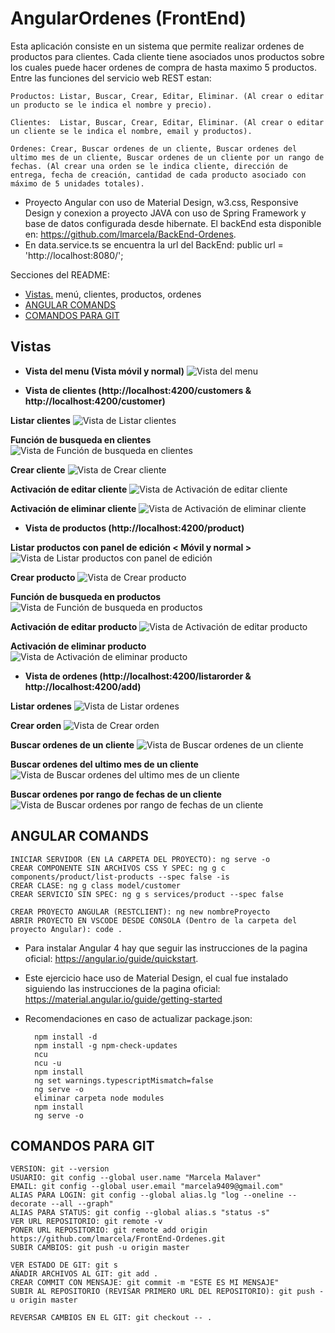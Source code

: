# AngularOrdenes (FrontEnd)
Esta aplicación consiste en un sistema que permite realizar ordenes de productos para clientes. Cada cliente tiene asociados unos productos sobre los cuales puede hacer ordenes de compra de hasta maximo 5 productos. Entre las funciones del servicio web REST estan:
	
	Productos: Listar, Buscar, Crear, Editar, Eliminar. (Al crear o editar un producto se le indica el nombre y precio).
	
	Clientes:  Listar, Buscar, Crear, Editar, Eliminar. (Al crear o editar un cliente se le indica el nombre, email y productos).
	
	Ordenes: Crear, Buscar ordenes de un cliente, Buscar ordenes del ultimo mes de un cliente, Buscar ordenes de un cliente por un rango de fechas. (Al crear una orden se le indica cliente, dirección de entrega, fecha de creación, cantidad de cada producto asociado con máximo de 5 unidades totales).

- Proyecto Angular con uso de Material Design, w3.css, Responsive Design y conexion a proyecto JAVA con uso de Spring Framework y base de datos configurada desde hibernate. El backEnd esta disponible en: https://github.com/lmarcela/BackEnd-Ordenes. 
- En data.service.ts se encuentra la url del BackEnd: public url = 'http://localhost:8080/';

Secciones del README:
- <a href="https://github.com/lmarcela/FrontEnd-Ordenes#vistas">Vistas.</a> menú, clientes, productos, ordenes
- <a href="https://github.com/lmarcela/FrontEnd-Ordenes#angular-comands">ANGULAR COMANDS</a> 
- <a href="https://github.com/lmarcela/FrontEnd-Ordenes#comandos-para-git">COMANDOS PARA GIT</a> 

## Vistas

- **Vista del menu (Vista móvil y normal)**	
![Vista del menu](https://github.com/lmarcela/FrontEnd-Ordenes/blob/master/static/img/README/0.png)

- **Vista de clientes (http://localhost:4200/customers & http://localhost:4200/customer)**	

**Listar clientes**
![Vista de Listar clientes](https://github.com/lmarcela/FrontEnd-Ordenes/blob/master/static/img/README/1.png)

**Función de busqueda en clientes**
![Vista de Función de busqueda en clientes](https://github.com/lmarcela/FrontEnd-Ordenes/blob/master/static/img/README/2.png)

**Crear cliente**
![Vista de Crear cliente](https://github.com/lmarcela/FrontEnd-Ordenes/blob/master/static/img/README/3.png)

**Activación de editar cliente**
![Vista de Activación de editar cliente](https://github.com/lmarcela/FrontEnd-Ordenes/blob/master/static/img/README/5.png)

**Activación de eliminar cliente**
![Vista de Activación de eliminar cliente](https://github.com/lmarcela/FrontEnd-Ordenes/blob/master/static/img/README/6.png)

- **Vista de productos (http://localhost:4200/product)**	

**Listar productos con panel de edición < Móvil y normal >**
![Vista de Listar productos con panel de edición](https://github.com/lmarcela/FrontEnd-Ordenes/blob/master/static/img/README/7.png)

**Crear producto**
![Vista de Crear producto](https://github.com/lmarcela/FrontEnd-Ordenes/blob/master/static/img/README/8.png)

**Función de busqueda en productos**
![Vista de Función de busqueda en productos](https://github.com/lmarcela/FrontEnd-Ordenes/blob/master/static/img/README/9.png)

**Activación de editar producto**
![Vista de Activación de editar producto](https://github.com/lmarcela/FrontEnd-Ordenes/blob/master/static/img/README/10.png)

**Activación de eliminar producto**
![Vista de Activación de eliminar producto](https://github.com/lmarcela/FrontEnd-Ordenes/blob/master/static/img/README/11.png)


- **Vista de ordenes (http://localhost:4200/listarorder & http://localhost:4200/add)**	

**Listar ordenes**
![Vista de Listar ordenes](https://github.com/lmarcela/FrontEnd-Ordenes/blob/master/static/img/README/12.png)

**Crear orden**
![Vista de Crear orden](https://github.com/lmarcela/FrontEnd-Ordenes/blob/master/static/img/README/16.png)

**Buscar ordenes de un cliente**
![Vista de Buscar ordenes de un cliente](https://github.com/lmarcela/FrontEnd-Ordenes/blob/master/static/img/README/13.png)

**Buscar ordenes del ultimo mes de un cliente**
![Vista de Buscar ordenes del ultimo mes de un cliente](https://github.com/lmarcela/FrontEnd-Ordenes/blob/master/static/img/README/14.png)

**Buscar ordenes por rango de fechas de un cliente**
![Vista de Buscar ordenes por rango de fechas de un cliente](https://github.com/lmarcela/FrontEnd-Ordenes/blob/master/static/img/README/15.png)


## ANGULAR COMANDS

    INICIAR SERVIDOR (EN LA CARPETA DEL PROYECTO): ng serve -o
    CREAR COMPONENTE SIN ARCHIVOS CSS Y SPEC: ng g c components/product/list-products --spec false -is
    CREAR CLASE: ng g class model/customer
    CREAR SERVICIO SIN SPEC: ng g s services/product --spec false
    
    CREAR PROYECTO ANGULAR (RESTCLIENT): ng new nombreProyecto
    ABRIR PROYECTO EN VSCODE DESDE CONSOLA (Dentro de la carpeta del proyecto Angular): code .

- Para instalar Angular 4 hay que seguir las instrucciones de la pagina oficial: https://angular.io/guide/quickstart.
- Este ejercicio hace uso de Material Design, el cual fue instalado siguiendo las instrucciones de la pagina oficial: https://material.angular.io/guide/getting-started

- Recomendaciones en caso de actualizar package.json:

        npm install -d 
        npm install -g npm-check-updates
        ncu
        ncu -u
        npm install
        ng set warnings.typescriptMismatch=false
        ng serve -o
        eliminar carpeta node modules
        npm install
        ng serve -o


## COMANDOS PARA GIT
	VERSION: git --version
	USUARIO: git config --global user.name "Marcela Malaver"
	EMAIL: git config --global user.email "marcela9409@gmail.com"
	ALIAS PARA LOGIN: git config --global alias.lg "log --oneline --decorate --all --graph"
	ALIAS PARA STATUS: git config --global alias.s "status -s"
	VER URL REPOSITORIO: git remote -v
	PONER URL REPOSITORIO: git remote add origin https://github.com/lmarcela/FrontEnd-Ordenes.git
	SUBIR CAMBIOS: git push -u origin master
	
	VER ESTADO DE GIT: git s
	AÑADIR ARCHIVOS AL GIT: git add .
	CREAR COMMIT CON MENSAJE: git commit -m "ESTE ES MI MENSAJE"
	SUBIR AL REPOSITORIO (REVISAR PRIMERO URL DEL REPOSITORIO): git push -u origin master
	
	REVERSAR CAMBIOS EN EL GIT: git checkout -- .
